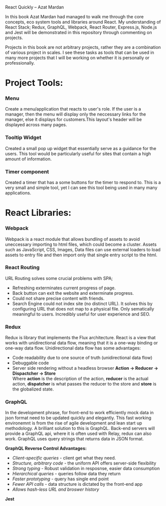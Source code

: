 React Quickly – Azat Mardan

In this book Azat Mardan had managed to walk me through the core concepts, eco system tools and libraries around React. My understanding of React Stack; Redux, GraphQL, Webpack, React Router, Express.js, Node.js and Jest will be demonstrated in this repository through commenting on projects.

Projects in this book are not arbitrary projects, rather they are a combination of various project in scales. I see these tasks as tools that can be used in many more projects that I will be working on whether it is personally or professionally.

# Project Tools:
### Menu
Create a menu/application that reacts to user's role. If the user is a manager, then the menu will display only the neccessary links for the manager, else it displays for customers.This layout's header will be displayed across many pages.

### Tooltip Widget
Created a small pop up widget that essentially serve as a guidance for the users. This tool would be particularly useful for sites that contain a high amount of information.

### Timer component
Created a timer that has a some buttons for the timer to respond to. This is a very small and simple tool, yet I can see this tool being used in many many applications.

# React Libraries:
### Webpack
Webpack is a react module that allows bundling of assets to avoid uneccessary importing to html files, which could become a cluster. Assets such as JavaScript, CSS, Images, Data files can use external loaders to load assets to entry file and then import only that single entry script to the html.  

### React Routing
URL Routing solves some crucial problems with SPA;
- Refreshing exterminates current progress of page.
- Back button can exit the website and exterminate progress.
- Could not share precise content with friends.
- Search Engine could not index site (no distinct URL).
It solves this by configuring URL that does not map to a physical file. Only sematically meaningful to users. Incredibly useful for user experience and SEO.

### Redux  
Redux is library that implements the Flux architecture. React is a view that works with unidirectional data flow, meaning that it is a one-way binding or one-way data flow. Unidirectional data flow has some advantages:
- Code readability due to one source of truth (unidirectional data flow)
- Debuggable code 
- Server side rendering without a headless browser
**Action -> Reducer -> Dispactcher -> Store**  
Where **action** is the description of the action, **reducer** is the actual action, **dispatcher** is what passes the reducer to the store and **store** is the globalized state.  
 
### GraphQL
In the development phrase, for front-end to work efficiently mock data in json format need to be updated quickly and elegantly. This fast working environemnt is from the rise of agile development and lean start up methodology. A brilliant solution to this is GraphQL. Back-end servers will provide a GraphQL api, where it is often used with Relay, redux can also work. GraphQL uses query strings that returns data in JSON format.  

**GraphQL Reverse Control Advantages:**  
- *Client-specific queries* - client get what they need.
- *Structure, arbitrary code* - the uniform API offers server-side flexibility
- *Strong typing* - Robust validation in resposnse, easier data consumption
- *Hierarchical queries* - queries follow data they return
- *Faster prototyping* - query has single end point
- *Fewer API calls* - data structure is dictated by the front-end app
- *Allows hash-less URL and broswer history*
 
**Jest**  
